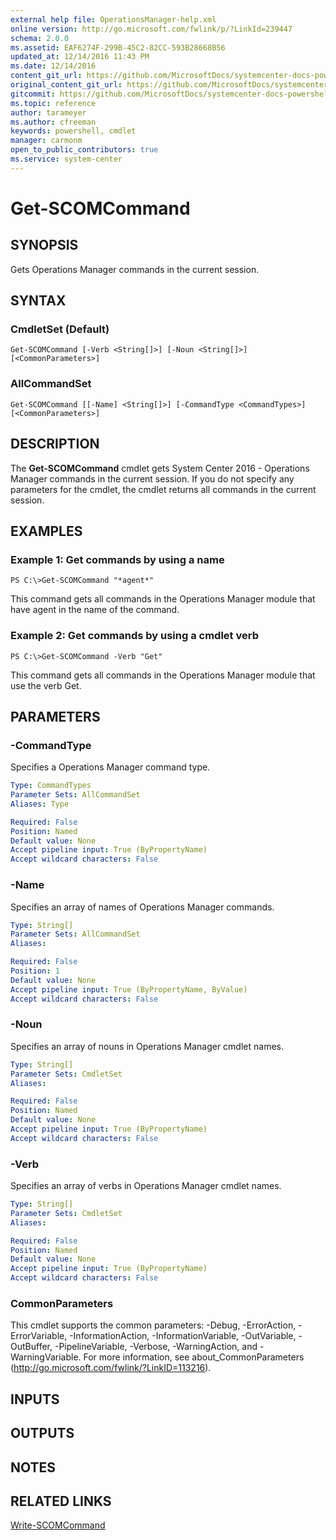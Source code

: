 ```yaml
---
external help file: OperationsManager-help.xml
online version: http://go.microsoft.com/fwlink/p/?LinkId=239447
schema: 2.0.0
ms.assetid: EAF6274F-299B-45C2-82CC-593B28668B56
updated_at: 12/14/2016 11:43 PM
ms.date: 12/14/2016
content_git_url: https://github.com/MicrosoftDocs/systemcenter-docs-powershell/blob/master/systemcenter-cmdlets/SystemCenter2016/OperationsManager/v1.0/Get-SCOMCommand.md
original_content_git_url: https://github.com/MicrosoftDocs/systemcenter-docs-powershell/blob/master/systemcenter-cmdlets/SystemCenter2016/OperationsManager/v1.0/Get-SCOMCommand.md
gitcommit: https://github.com/MicrosoftDocs/systemcenter-docs-powershell/blob/96cd9bd2780eb6b78c540fa00d3b8a4313e3ed40/systemcenter-cmdlets/SystemCenter2016/OperationsManager/v1.0/Get-SCOMCommand.md
ms.topic: reference
author: tarameyer
ms.author: cfreeman
keywords: powershell, cmdlet
manager: carmonm
open_to_public_contributors: true
ms.service: system-center
---
```


# Get-SCOMCommand

## SYNOPSIS
Gets Operations Manager commands in the current session.

## SYNTAX

### CmdletSet (Default)
```
Get-SCOMCommand [-Verb <String[]>] [-Noun <String[]>] [<CommonParameters>]
```

### AllCommandSet
```
Get-SCOMCommand [[-Name] <String[]>] [-CommandType <CommandTypes>] [<CommonParameters>]
```

## DESCRIPTION
The **Get-SCOMCommand** cmdlet gets System Center 2016 - Operations Manager commands in the current session.
If you do not specify any parameters for the cmdlet, the cmdlet returns all commands in the current session.

## EXAMPLES

### Example 1: Get commands by using a name
```
PS C:\>Get-SCOMCommand "*agent*"
```

This command gets all commands in the Operations Manager module that have agent in the name of the command.

### Example 2: Get commands by using a cmdlet verb
```
PS C:\>Get-SCOMCommand -Verb "Get"
```

This command gets all commands in the Operations Manager module that use the verb Get.

## PARAMETERS

### -CommandType
Specifies a Operations Manager command type.

```yaml
Type: CommandTypes
Parameter Sets: AllCommandSet
Aliases: Type

Required: False
Position: Named
Default value: None
Accept pipeline input: True (ByPropertyName)
Accept wildcard characters: False
```

### -Name
Specifies an array of names of Operations Manager commands.

```yaml
Type: String[]
Parameter Sets: AllCommandSet
Aliases: 

Required: False
Position: 1
Default value: None
Accept pipeline input: True (ByPropertyName, ByValue)
Accept wildcard characters: False
```

### -Noun
Specifies an array of nouns in Operations Manager cmdlet names.

```yaml
Type: String[]
Parameter Sets: CmdletSet
Aliases: 

Required: False
Position: Named
Default value: None
Accept pipeline input: True (ByPropertyName)
Accept wildcard characters: False
```

### -Verb
Specifies an array of verbs in Operations Manager cmdlet names.

```yaml
Type: String[]
Parameter Sets: CmdletSet
Aliases: 

Required: False
Position: Named
Default value: None
Accept pipeline input: True (ByPropertyName)
Accept wildcard characters: False
```

### CommonParameters
This cmdlet supports the common parameters: -Debug, -ErrorAction, -ErrorVariable, -InformationAction, -InformationVariable, -OutVariable, -OutBuffer, -PipelineVariable, -Verbose, -WarningAction, and -WarningVariable. For more information, see about_CommonParameters (http://go.microsoft.com/fwlink/?LinkID=113216).

## INPUTS

## OUTPUTS

## NOTES

## RELATED LINKS

[Write-SCOMCommand](xref:SystemCenter2016/OperationsManager/v1.0/Write-SCOMCommand.md)

